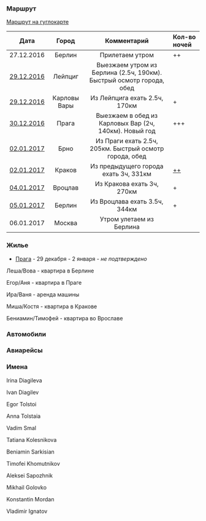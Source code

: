 ### Маршрут

[Маршрут на гуглокарте](https://goo.gl/maps/ywbg4kYroWJ2)

| Дата                                           | Город        | Комментарий                                             | Кол-во ночей |
| :--------------------------------------------: | :----------: | :-----------------------------------------------------: | :----------- |
| 27.12.2016                                     | Берлин       | Прилетаем утром                                         | ++           |
| [29.12.2016](https://goo.gl/maps/1UcUtmUKdxB2) | Лейпциг      | Выезжаем утром из Берлина (2.5ч, 190км). Быстрый осмотр города, обед   |
| [29.12.2016](https://goo.gl/maps/sjC1ro2gCMU2) | Карловы Вары | Из Лейпцига ехать 2.5ч, 170км                           | +            |
| [30.12.2016](https://goo.gl/maps/bvMyvaxAFyM2) | Прага        | Выезжаем в обед из Карловых Вар (2ч, 140км). Новый год  | +++          |
| [02.01.2017](https://goo.gl/maps/hJ18ifLPwE72) | Брно         | Из Праги ехать 2.5ч, 205км. Быстрый осмотр города, обед |              |
| [02.01.2017](https://goo.gl/maps/fCyMB4V6YDk)  | Краков       | Из предыдущего города ехать 3ч, 331км                   | [++](https://goo.gl/RCC0ih) |
| [04.01.2017](https://goo.gl/maps/dBa42vk5xh52) | Вроцлав      | Из Кракова ехать 3ч, 270км                              | +            |
| [05.01.2017](https://goo.gl/maps/Ejha4NS1fqK2) | Берлин       | Из Вроцлава ехать 3.5ч, 344км                           | +            |
| 06.01.2017                                     | Москва       | Утром улетаем из Берлина                                |              |

### Жилье
- [Прага](https://www.airbnb.com/rooms/979581) - 29 декабря - 2 января - *не подтверждено*

Леша/Вова - квартира в Берлине

Егор/Аня - квартира в Праге

Ира/Ваня - аренда машины

Миша/Костя - квартира в Кракове

Бениамин/Тимофей - квартира во Врославе

### Автомобили

### Авиарейсы

### Имена

Irina Diagileva

Ivan Diagilev

Egor Tolstoi

Anna Tolstaia

Vadim Smal

Tatiana Kolesnikova

Beniamin Sarkisian

Timofei Khomutnikov

Aleksei Sapozhnik

Mikhail Golovko

Konstantin Mordan

Vladimir Ignatov
